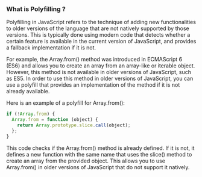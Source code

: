 ### What is Polyfilling ?

Polyfilling in JavaScript refers to the technique of adding new functionalities to older versions of the language that are not natively supported by those versions. This is typically done using modern code that detects whether a certain feature is available in the current version of JavaScript, and provides a fallback implementation if it is not.

For example, the Array.from() method was introduced in ECMAScript 6 (ES6) and allows you to create an array from an array-like or iterable object. However, this method is not available in older versions of JavaScript, such as ES5. In order to use this method in older versions of JavaScript, you can use a polyfill that provides an implementation of the method if it is not already available.

Here is an example of a polyfill for Array.from():

```javascript
if (!Array.from) {
  Array.from = function (object) {
    return Array.prototype.slice.call(object);
  };
}
```
This code checks if the Array.from() method is already defined. If it is not, it defines a new function with the same name that uses the slice() method to create an array from the provided object. This allows you to use Array.from() in older versions of JavaScript that do not support it natively.
